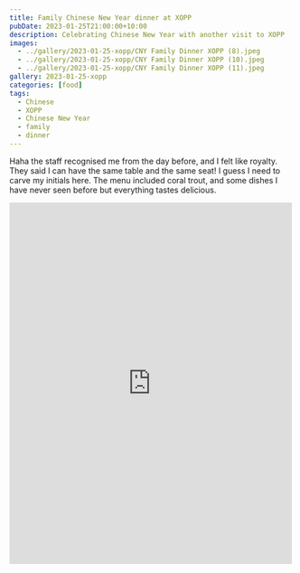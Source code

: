 ```yaml
---
title: Family Chinese New Year dinner at XOPP
pubDate: 2023-01-25T21:00:00+10:00
description: Celebrating Chinese New Year with another visit to XOPP
images:
  - ../gallery/2023-01-25-xopp/CNY Family Dinner XOPP (8).jpeg
  - ../gallery/2023-01-25-xopp/CNY Family Dinner XOPP (10).jpeg
  - ../gallery/2023-01-25-xopp/CNY Family Dinner XOPP (11).jpeg
gallery: 2023-01-25-xopp
categories: [food]
tags:
  - Chinese
  - XOPP
  - Chinese New Year
  - family
  - dinner
---
```


Haha the staff recognised me from the day before, and I felt like royalty. They said I can have the same table and the same seat! I guess I need to carve my initials here. The menu included coral trout, and some dishes I have never seen before but everything tastes delicious.

<iframe src="https://www.facebook.com/plugins/post.php?href=https%3A%2F%2Fwww.facebook.com%2Fchris1.tham%2Fposts%2Fpfbid022KYCbPxTwbb7ogcC1gkj9LeKSN2ddiTkJorPejez7ug5jQmeEiMPErnFYtvQrkHTl&show_text=true&width=500" width="500" height="640" style="border:none;overflow:hidden" scrolling="no" frameborder="0" allowfullscreen="true" allow="autoplay; clipboard-write; encrypted-media; picture-in-picture; web-share"></iframe>

